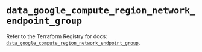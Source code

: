 # `data_google_compute_region_network_endpoint_group`

Refer to the Terraform Registry for docs: [`data_google_compute_region_network_endpoint_group`](https://registry.terraform.io/providers/hashicorp/google-beta/6.22.0/docs/data-sources/google_compute_region_network_endpoint_group).
